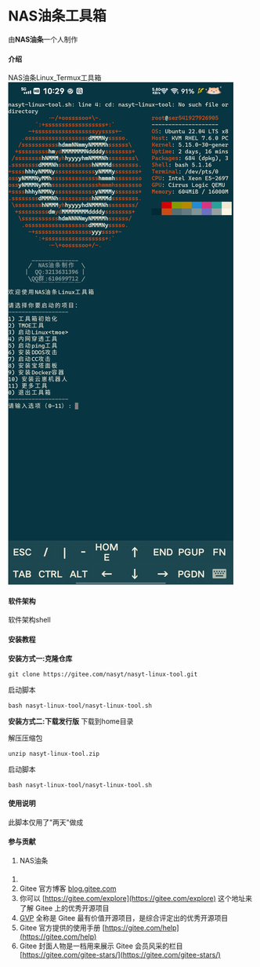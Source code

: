 # NAS油条工具箱
由**NAS油条**一个人制作
#### 介绍
NAS油条Linux_Termux工具箱
![输入图片说明](%E6%BC%94%E7%A4%BA%E5%9B%BE%E7%89%87ys.jpg)

#### 软件架构
软件架构shell



#### 安装教程
 **安装方式一:克隆仓库** 
```
git clone https://gitee.com/nasyt/nasyt-linux-tool.git
```

启动脚本
```
bash nasyt-linux-tool/nasyt-linux-tool.sh
```

 **安装方式二:下载发行版**
下载到home目录

解压压缩包
```
unzip nasyt-linux-tool.zip
```
启动脚本

```
bash nasyt-linux-tool/nasyt-linux-tool.sh
```


#### 使用说明
此脚本仅用了"两天"做成

#### 参与贡献

1.  NAS油条


#### 

1.  
2.  Gitee 官方博客 [blog.gitee.com](https://blog.gitee.com)
3.  你可以 [https://gitee.com/explore](https://gitee.com/explore) 这个地址来了解 Gitee 上的优秀开源项目
4.  [GVP](https://gitee.com/gvp) 全称是 Gitee 最有价值开源项目，是综合评定出的优秀开源项目
5.  Gitee 官方提供的使用手册 [https://gitee.com/help](https://gitee.com/help)
6.  Gitee 封面人物是一档用来展示 Gitee 会员风采的栏目 [https://gitee.com/gitee-stars/](https://gitee.com/gitee-stars/)
